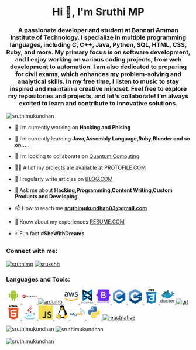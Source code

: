 <h1 align="center">Hi 👋, I'm Sruthi MP</h1>
<h3 align="center">A passionate developer and student at Bannari Amman Institute of Technology. I specialize in multiple programming languages, including C, C++, Java, Python, SQL, HTML, CSS, Ruby, and more. My primary focus is on software development, and I enjoy working on various coding projects, from web development to automation. I am also dedicated to preparing for civil exams, which enhances my problem-solving and analytical skills. In my free time, I listen to music to stay inspired and maintain a creative mindset. Feel free to explore my repositories and projects, and let's collaborate! I'm always excited to learn and contribute to innovative solutions.</h3>

<p align="left"> <img src="https://komarev.com/ghpvc/?username=sruthimukundhan&label=Profile%20views&color=0e75b6&style=flat" alt="sruthimukundhan" /> </p>

- 🔭 I’m currently working on **Hacking and Phising**

- 🌱 I’m currently learning **Java,Assembly Language,Ruby,Blunder and so on.....**

- 👯 I’m looking to collaborate on [Quantum Computing](https://github.com/desireevl/awesome-quantum-computing)

- 👨‍💻 All of my projects are available at [PROTOFILE.COM](PROTOFILE.COM)

- 📝 I regularly write articles on [BLOG.COM](BLOG.COM)

- 💬 Ask me about **Hacking,Programming,Content Writing,Custom Products and Developing**

- 📫 How to reach me **sruthimukundhan03@gmail.com**

- 📄 Know about my experiences [RESUME.COM](RESUME.COM)

- ⚡ Fun fact **#SheWithDreams**

<h3 align="left">Connect with me:</h3>
<p align="left">
<a href="https://linkedin.com/in/sruthimp" target="blank"><img align="center" src="https://raw.githubusercontent.com/rahuldkjain/github-profile-readme-generator/master/src/images/icons/Social/linked-in-alt.svg" alt="sruthimp" height="30" width="40" /></a>
<a href="https://www.leetcode.com/sruxshh" target="blank"><img align="center" src="https://raw.githubusercontent.com/rahuldkjain/github-profile-readme-generator/master/src/images/icons/Social/leet-code.svg" alt="sruxshh" height="30" width="40" /></a>
</p>

<h3 align="left">Languages and Tools:</h3>
<p align="left"> <a href="https://developer.android.com" target="_blank" rel="noreferrer"> <img src="https://raw.githubusercontent.com/devicons/devicon/master/icons/android/android-original-wordmark.svg" alt="android" width="40" height="40"/> </a> <a href="https://angular.io" target="_blank" rel="noreferrer"> <img src="https://raw.githubusercontent.com/devicons/devicon/master/icons/angularjs/angularjs-original-wordmark.svg" alt="angularjs" width="40" height="40"/> </a> <a href="https://www.arduino.cc/" target="_blank" rel="noreferrer"> <img src="https://cdn.worldvectorlogo.com/logos/arduino-1.svg" alt="arduino" width="40" height="40"/> </a> <a href="https://aws.amazon.com" target="_blank" rel="noreferrer"> <img src="https://raw.githubusercontent.com/devicons/devicon/master/icons/amazonwebservices/amazonwebservices-original-wordmark.svg" alt="aws" width="40" height="40"/> </a> <a href="https://backbonejs.org" target="_blank" rel="noreferrer"> <img src="https://raw.githubusercontent.com/devicons/devicon/master/icons/backbonejs/backbonejs-original-wordmark.svg" alt="backbonejs" width="40" height="40"/> </a> <a href="https://getbootstrap.com" target="_blank" rel="noreferrer"> <img src="https://raw.githubusercontent.com/devicons/devicon/master/icons/bootstrap/bootstrap-plain-wordmark.svg" alt="bootstrap" width="40" height="40"/> </a> <a href="https://www.cprogramming.com/" target="_blank" rel="noreferrer"> <img src="https://raw.githubusercontent.com/devicons/devicon/master/icons/c/c-original.svg" alt="c" width="40" height="40"/> </a> <a href="https://www.w3schools.com/cpp/" target="_blank" rel="noreferrer"> <img src="https://raw.githubusercontent.com/devicons/devicon/master/icons/cplusplus/cplusplus-original.svg" alt="cplusplus" width="40" height="40"/> </a> <a href="https://www.w3schools.com/css/" target="_blank" rel="noreferrer"> <img src="https://raw.githubusercontent.com/devicons/devicon/master/icons/css3/css3-original-wordmark.svg" alt="css3" width="40" height="40"/> </a> <a href="https://www.docker.com/" target="_blank" rel="noreferrer"> <img src="https://raw.githubusercontent.com/devicons/devicon/master/icons/docker/docker-original-wordmark.svg" alt="docker" width="40" height="40"/> </a> <a href="https://git-scm.com/" target="_blank" rel="noreferrer"> <img src="https://www.vectorlogo.zone/logos/git-scm/git-scm-icon.svg" alt="git" width="40" height="40"/> </a> <a href="https://www.w3.org/html/" target="_blank" rel="noreferrer"> <img src="https://raw.githubusercontent.com/devicons/devicon/master/icons/html5/html5-original-wordmark.svg" alt="html5" width="40" height="40"/> </a> <a href="https://www.java.com" target="_blank" rel="noreferrer"> <img src="https://raw.githubusercontent.com/devicons/devicon/master/icons/java/java-original.svg" alt="java" width="40" height="40"/> </a> <a href="https://developer.mozilla.org/en-US/docs/Web/JavaScript" target="_blank" rel="noreferrer"> <img src="https://raw.githubusercontent.com/devicons/devicon/master/icons/javascript/javascript-original.svg" alt="javascript" width="40" height="40"/> </a> <a href="https://www.linux.org/" target="_blank" rel="noreferrer"> <img src="https://raw.githubusercontent.com/devicons/devicon/master/icons/linux/linux-original.svg" alt="linux" width="40" height="40"/> </a> <a href="https://www.mysql.com/" target="_blank" rel="noreferrer"> <img src="https://raw.githubusercontent.com/devicons/devicon/master/icons/mysql/mysql-original-wordmark.svg" alt="mysql" width="40" height="40"/> </a> <a href="https://www.python.org" target="_blank" rel="noreferrer"> <img src="https://raw.githubusercontent.com/devicons/devicon/master/icons/python/python-original.svg" alt="python" width="40" height="40"/> </a> <a href="https://reactnative.dev/" target="_blank" rel="noreferrer"> <img src="https://reactnative.dev/img/header_logo.svg" alt="reactnative" width="40" height="40"/> </a> </p>

<p><img align="left" src="https://github-readme-stats.vercel.app/api/top-langs?username=sruthimukundhan&show_icons=true&locale=en&layout=compact" alt="sruthimukundhan" /></p>

<p>&nbsp;<img align="center" src="https://github-readme-stats.vercel.app/api?username=sruthimukundhan&show_icons=true&locale=en" alt="sruthimukundhan" /></p>

<p><img align="center" src="https://github-readme-streak-stats.herokuapp.com/?user=sruthimukundhan&" alt="sruthimukundhan" /></p>
